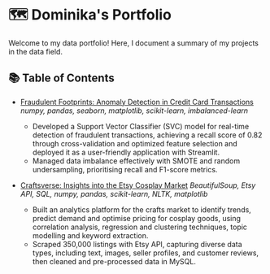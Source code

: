 # 🗺 Dominika's Portfolio

Welcome to my data portfolio! Here, I document a summary of my projects in the data field. 

## 📚 Table of Contents
- [Fraudulent Footprints: Anomaly Detection in Credit Card Transactions ](https://github.com/dbogusz/Fraudulent-Footprints)
  *numpy, pandas, seaborn, matplotlib, scikit-learn, imbalanced-learn*
  - Developed a Support Vector Classifier (SVC) model for real-time detection of fraudulent transactions, achieving a recall score of 0.82 through cross-validation and optimized feature selection and deployed it as a user-friendly application with Streamlit.
  - Managed data imbalance effectively with SMOTE and random undersampling, prioritising recall and F1-score metrics.

- [Craftsverse: Insights into the Etsy Cosplay Market](https://github.com/dbogusz/Craftsverse)
  *BeautifulSoup, Etsy API, SQL, numpy, pandas, scikit-learn, NLTK, matplotlib*
  - Built an analytics platform for the crafts market to identify trends, predict demand and optimise pricing for cosplay goods, using correlation analysis, regression and clustering techniques, topic modelling and keyword extraction. 
  -	Scraped 350,000 listings with Etsy API, capturing diverse data types, including text, images, seller profiles, and customer reviews, then cleaned and pre-processed data in MySQL.  
